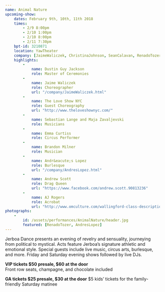 ```yaml
---
name: Animal Nature
upcoming-show:
    dates: February 9th, 10th, 11th 2018
    times:
        - 2/9 8:00pm
        - 2/10 1:00pm
        - 2/10 8:00pm
        - 2/11 7:30pm
    bpt-id: 3210871
    location: YawTheater
    company: [JaimeWaliczek, ChristinaJohnson, SeanCalavan, RenadoTozer, StellaKutz, AndresLopez, KarenGrady, ConstanzeVillines, AlexUng]
    highlights:
        -
            name: Dustin Guy Jackson
            role: Master of Ceremonies
        -
            name: Jaime Waliczek
            role: Choreographer
            url: "/company/JaimeWaliczek.html"
        -
            name: The Love Show NYC
            role: Guest Choreography
            url: "http://www.theloveshownyc.com/"
        -
            name: Sebastian Lange and Maja Zavaljevski
            role: Musicians
        -
            name: Emma Curtiss
            role: Circus Performer
        -
            name: Brandon Milner
            role: Musician
        -
            name: Andr&eacute;s Lopez
            role: Burlesque
            url: "/company/AndresLopez.html"
        -
            name: Andrew Scott
            role: Drag Queen
            url: "https://www.facebook.com/andrew.scott.90813236"
        -
            name: AJ Rogers
            role: Acrobat
            url: "http://www.omculture.com/wallingford-class-descriptions"
photographs:
    -
        id: /assets/performances/AnimalNature/header.jpg
        featured: [RenadoTozer, AndresLopez]
---
```

Jerboa Dance presents an evening of revelry and sensuality, journeying from political to mystical. Acts feature Jerboa’s signature athletic and emotional style. Special guests include live music, circus arts, burlesque, and more. Friday and Saturday evening shows followed by live DJs.

**VIP tickets $50 presale, $60 at the door**  
Front row seats, champagne, and chocolate included

**GA tickets $25 presale, $30 at the door** 
$5 kids’ tickets for the family-friendly Saturday matinee